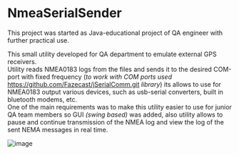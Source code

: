 # NmeaSerialSender

This project was started as Java-educational project of QA engineer with further practical use. 

This small utility developed for QA department to emulate external GPS receivers.  
Utility reads NMEA0183 logs from the files and sends it to the desired COM-port with fixed frequency (*to work with COM ports used* https://github.com/Fazecast/jSerialComm.git *library*) its allows to use for NMEA0183 output various devices, such as usb-serial converters, built in bluetooth modems, etc.  
One of the main requirements was to make this utility easier to use for junior QA team members so GUI *(swing based)* was added, also utility allows to pause and continue transmission of the NMEA log and view the log of the sent NEMA messages in real time.

![image](https://user-images.githubusercontent.com/82888480/175921570-c02b83af-d1de-4951-a848-633c9ce74b0b.png)
